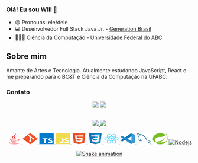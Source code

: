 ### Olá! Eu sou Will 👋


- 😄 Pronouns: ele/dele 
- 💻 Desenvolvedor Full Stack Java Jr. - [Generation Brasil](https://brazil.generation.org/) 
- 👨🏻‍💻 Ciência da Computação - [Universidade Federal do ABC](https://www.ufabc.edu.br/)

## Sobre mim
Amante de Artes e Tecnologia. Atualmente estudando JavaScript, React e me preparando para o BC&T e Ciência da Computação na UFABC.
### Contato
  
 <div align="center"> 
  <a href="https://www.linkedin.com/in/willfdasilva/" target="_blank"><img src="https://img.shields.io/badge/-LinkedIn-%230077B5?style=for-the-badge&logo=linkedin&logoColor=white" target="_blank"></a> <a href = "mailto:willferreiradasilva23@gmail.com" target="_blank"><img src="https://img.shields.io/badge/Gmail-D14836?style=for-the-badge&logo=gmail&logoColor=white" target="_blank"> 
  
</div>
  
##
<div align="center">
  <a href="https://github.com/willjpg" >
  <img height="145em"  src="https://github-readme-stats.vercel.app/api?username=willjpg&show_icons=true&theme=gruvbox&include_all_commits=true&hide_border=true&layout=compact&hide=issues,contribs&bg_color=00000000"/>
  <img height="160em"  src="https://github-readme-stats.vercel.app/api/top-langs/?username=willjpg&layout=compact&langs_count=7&hide_border=true&theme=gruvbox&bg_color=00000000&langs_count=6"/>
  
</div>
  <br>
  <div align="center" padding="30">
    <img alt="Java" height="30" width="40" src="https://raw.githubusercontent.com/devicons/devicon/master/icons/java/java-plain.svg">
    <img alt="Git" height="30" width="40" src="https://raw.githubusercontent.com/devicons/devicon/master/icons/git/git-original.svg">
    <img alt="Ts" height="30" width="40" src="https://raw.githubusercontent.com/devicons/devicon/master/icons/typescript/typescript-plain.svg">
    <img alt="Js" height="30" width="40" src="https://raw.githubusercontent.com/devicons/devicon/master/icons/javascript/javascript-plain.svg">
    <img alt="HTML" height="30" width="40" src="https://raw.githubusercontent.com/devicons/devicon/master/icons/html5/html5-original.svg">
    <img alt="CSS" height="30" width="40" src="https://raw.githubusercontent.com/devicons/devicon/master/icons/css3/css3-original.svg">
    <img alt="React" height="30" width="40" src="https://raw.githubusercontent.com/devicons/devicon/master/icons/react/react-original.svg">
    <img alt="VScode" height="30" width="40" src="https://raw.githubusercontent.com/devicons/devicon/master/icons/vscode/vscode-original.svg">
    <img alt="MySQL" height="30" width="40" src="https://raw.githubusercontent.com/devicons/devicon/master/icons/mysql/mysql-plain.svg">
    <img alt="Spring" height="30" width="40" src="https://raw.githubusercontent.com/devicons/devicon/master/icons/spring/spring-original.svg">
    <img alt="Nodejs" height="30" width="40" src="https://cdn.worldvectorlogo.com/logos/nodejs-icon.svg">
</div>
<div align="center">                                                                                                                                             
                                                                                                                                             
  ![Snake animation](https://github.com/willjpg/willjpg/blob/output/github-contribution-grid-snake.svg)
 
</div>  
   
  ##
   

